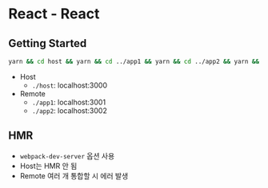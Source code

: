 # React - React

## Getting Started

```bash
yarn && cd host && yarn && cd ../app1 && yarn && cd ../app2 && yarn && cd ../ && yarn start
```

- Host
  - `./host`: localhost:3000
- Remote
  - `./app1`: localhost:3001
  - `./app2`: localhost:3002

## HMR

- `webpack-dev-server` 옵션 사용
- Host는 HMR 안 됨
- Remote 여러 개 통합할 시 에러 발생
